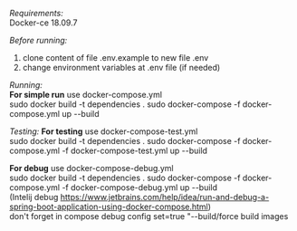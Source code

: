 _Requirements:_  
Docker-ce 18.09.7  

_Before running:_
1) clone content of file .env.example to new file .env 
2) change environment variables at .env file (if needed)

_Running:_  
**For simple run** use docker-compose.yml  
sudo docker build -t dependencies .
sudo docker-compose -f docker-compose.yml up --build

_Testing:_
**For testing** use docker-compose-test.yml  
sudo docker build -t dependencies .
sudo docker-compose -f docker-compose.yml -f docker-compose-test.yml up --build

**For debug** use docker-compose-debug.yml  
sudo docker build -t dependencies .
sudo docker-compose -f docker-compose.yml -f docker-compose-debug.yml up --build  
(Intelij debug https://www.jetbrains.com/help/idea/run-and-debug-a-spring-boot-application-using-docker-compose.html)  
don't forget in compose debug config set=true "--build/force build images
